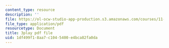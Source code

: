 ```yaml
---
content_type: resource
description: ''
file: https://ol-ocw-studio-app-production.s3.amazonaws.com/courses/11-384-malaysia-sustainable-cities-practicum-spring-2018/1df499f18aa7c1045400e4bca82fa0da_JlKqhxwezkg.pdf
file_type: application/pdf
resourcetype: Document
title: 3play pdf file
uid: 1df499f1-8aa7-c104-5400-e4bca82fa0da
---
```

